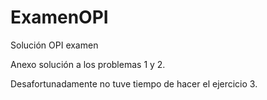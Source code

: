 # ExamenOPI
Solución OPI examen

Anexo solución a los problemas 1 y 2.


Desafortunadamente no tuve tiempo de hacer el ejercicio 3.
